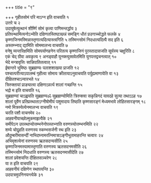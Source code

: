 +++
title = "९"

+++
गृहीतसोमं परि माऽग्न इति वाचयति १  
उत्तरे च २  
उदायुषेत्युत्थानं शीर्ष्णि सोमं कृत्वा पाणिमन्तर्द्धाय ३  
प्रतिपन्थामित्यनोऽभ्येति दक्षिणतस्तिष्ठञ्छन्नं समङ्गि धौतं प्रउगाच्चोद्धते फलके ४  
कृष्णाजिनमस्मिन्नास्तृणात्यदित्यास्त्वगिति ५ तस्मिन्त्सोमं निदधात्यदित्यै सद इति ६  
अस्तम्भ्नाद् द्यामिति सोममालभ्य वाचयति ७  
वनेषु व्यन्तरिक्षमिति सोमपर्याणहनेन परितत्य कृष्णाजिनं पुरस्तादासजति सूर्यस्य चक्षुरिति ८  
एकं चेद् ग्रीवा अवकृत्य ९ अनड्वाहौ युनक्त्युस्रावेतमिति युगपत्तद्वचनत्वात् १०  
भेदे मन्त्रावृत्तिः सान्निपातितत्वात् ११  
ईषान्तरे भूमिष्ठः सुब्रह्मण्यः पलाशशाखया प्राजति १२  
पश्चात्परीत्याऽपालम्बं गृहीत्वा सोमाय क्रीतायाऽनुवाचयति पर्युह्यमाणायेति वा १३  
दीक्षितश्चाऽन्वारभते १४  
त्रिरुक्तायां प्राङ्यात्वा दक्षिणाऽवर्त्य शालां गच्छन्ति १५  
भद्रो म इति वाचयति १६  
सुब्रह्मण्यां चाऽह्वयति सुब्रह्मण्यॐ सुब्रह्मण्योमिति त्रिरुक्त्वा सकृन्निगदं यावदहे सुत्या तथाऽऽह १७  
शालां पूर्वेण प्रतिप्रस्थाताऽग्नीषोमीयं पशुमादाय तिष्ठति कृष्णसारङ्गं मेध्यमभावे लोहितसारङ्गम् १८  
नमो मित्रस्येत्येनमालभ्य वाचयति १९  
चरति पशौ वाचनमेव २०  
आहवनीयाच्छोल्मुकमाहृत्यैके २१  
समीपेऽन उपस्थाप्योत्तम्भनेनोपस्तभ्नाति वरुणस्योत्तम्भनमिति २२  
शम्ये चोद्वृहति वरुणस्य स्कम्भसर्जनी स्थ इति २३  
औदुम्बरीमासन्दीं नाभिदघ्नामरत्निमात्राऽङ्गीभूतामाहरन्ति चत्वारः २४  
अभिमृशत्येनां वरुणस्य ऋतसदन्यसीति २५  
कृष्णाजिनमस्यामास्तृणाति वरुणस्य ऋतसदनमसीति २६  
तस्मिन्त्सोमं निदधाति वरुणस्य ऋतसदनमासीदेति २७  
शालां प्रवेशयन्ति दीक्षितसञ्चरेण २८  
या त इति वाचयति २९  
आहवनीयं दक्षिणेन स्थापयन्ति ३०  
उदपात्रमुपनिनयन्त्येके ३१  
  
